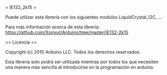 = IE132_2k15 =

Puede utilizar esta librería con los siguientes modulos LiquidCrystal_I2C, ...

Para más información acerca de esta librería:
https://github.com/Xsmxxl/Arduino/tree/master/IE132-2k15

== Licencia ==

Copyright (c) 2010 Arduino LLC. Todos los derechos reservados.

Esta librería solo podrá ser utilizada mientras por todos
los que necesiten una manera más sencilla al introducirse
en la programación en arduino.
